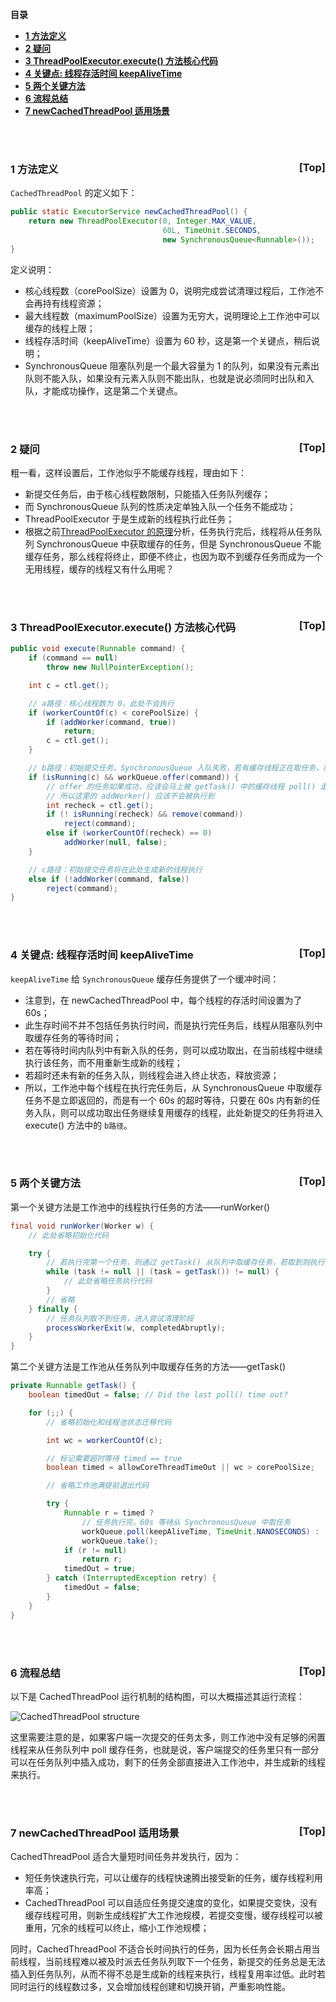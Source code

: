 <a name="index">**目录**</a>

- <a href="#ch1">**1 方法定义**</a>
- <a href="#ch2">**2 疑问**</a>
- <a href="#ch3">**3 ThreadPoolExecutor.execute() 方法核心代码**</a>
- <a href="#ch4">**4 关键点: 线程存活时间 keepAliveTime**</a>
- <a href="#ch5">**5 两个关键方法**</a>
- <a href="#ch6">**6 流程总结**</a>
- <a href="#ch7">**7 newCachedThreadPool 适用场景**</a>

<br>
<br>

### <a name="ch1">1 方法定义</a><a style="float:right;text-decoration:none;" href="#index">[Top]</a>

`CachedThreadPool` 的定义如下：

```java
public static ExecutorService newCachedThreadPool() {
    return new ThreadPoolExecutor(0, Integer.MAX_VALUE,
                                  60L, TimeUnit.SECONDS,
                                  new SynchronousQueue<Runnable>());
}
```

定义说明：

- 核心线程数（corePoolSize）设置为 0，说明完成尝试清理过程后，工作池不会再持有线程资源；
- 最大线程数（maximumPoolSize）设置为无穷大，说明理论上工作池中可以缓存的线程上限；
- 线程存活时间（keepAliveTime）设置为 60 秒，这是第一个关键点，稍后说明；
- SynchronousQueue 阻塞队列是一个最大容量为 1 的队列，如果没有元素出队则不能入队，如果没有元素入队则不能出队，也就是说必须同时出队和入队，才能成功操作，这是第二个关键点。

<br>
<br>

### <a name="ch2">2 疑问</a><a style="float:right;text-decoration:none;" href="#index">[Top]</a>

粗一看，这样设置后，工作池似乎不能缓存线程，理由如下：

- 新提交任务后，由于核心线程数限制，只能插入任务队列缓存；
- 而 SynchronousQueue 队列的性质决定单独入队一个任务不能成功；
- ThreadPoolExecutor 于是生成新的线程执行此任务；
- 根据之前[ThreadPoolExecutor 的原理](https://github.com/huanzhiyazi/articles/issues/5)分析，任务执行完后，线程将从任务队列 SynchronousQueue 中获取缓存的任务，但是 SynchronousQueue 不能缓存任务，那么线程将终止，即便不终止，也因为取不到缓存任务而成为一个无用线程，缓存的线程又有什么用呢？

<br>
<br>

### <a name="ch3">3 ThreadPoolExecutor.execute() 方法核心代码</a><a style="float:right;text-decoration:none;" href="#index">[Top]</a>

```java
public void execute(Runnable command) {
    if (command == null)
        throw new NullPointerException();

    int c = ctl.get();

    // a路径：核心线程数为 0，此处不会执行
    if (workerCountOf(c) < corePoolSize) {
        if (addWorker(command, true))
            return;
        c = ctl.get();
    }

    // b路径：初始提交任务，SynchronousQueue 入队失败，若有缓存线程正在取任务，则入队成功
    if (isRunning(c) && workQueue.offer(command)) { 
        // offer 的任务如果成功，应该会马上被 getTask() 中的缓存线程 poll() 走，
        // 所以这里的 addWorker() 应该不会被执行到
        int recheck = ctl.get();
        if (! isRunning(recheck) && remove(command))
            reject(command);
        else if (workerCountOf(recheck) == 0)
            addWorker(null, false);
    }

    // c路径：初始提交任务将在此处生成新的线程执行
    else if (!addWorker(command, false)) 
        reject(command);
}
```

<br>
<br>

### <a name="ch4">4 关键点: 线程存活时间 keepAliveTime</a><a style="float:right;text-decoration:none;" href="#index">[Top]</a>

`keepAliveTime` 给 `SynchronousQueue` 缓存任务提供了一个缓冲时间：

- 注意到，在 newCachedThreadPool 中，每个线程的存活时间设置为了 60s；
- 此生存时间不并不包括任务执行时间，而是执行完任务后，线程从阻塞队列中取缓存任务的等待时间；
- 若在等待时间内队列中有新入队的任务，则可以成功取出，在当前线程中继续执行该任务，而不用重新生成新的线程；
- 若超时还未有新的任务入队，则线程会进入终止状态，释放资源；
- 所以，工作池中每个线程在执行完任务后，从 SynchronousQueue 中取缓存任务不是立即返回的，而是有一个 60s 的超时等待，只要在 60s 内有新的任务入队，则可以成功取出任务继续复用缓存的线程，此处新提交的任务将进入 execute() 方法中的 `b路径`。

<br>
<br>

### <a name="ch5">5 两个关键方法</a><a style="float:right;text-decoration:none;" href="#index">[Top]</a>

第一个关键方法是工作池中的线程执行任务的方法——runWorker()

```java
final void runWorker(Worker w) {
    // 此处省略初始化代码

    try {
        // 若执行完第一个任务，则通过 getTask() 从队列中取缓存任务，若取到则执行，线程被复用
        while (task != null || (task = getTask()) != null) { 
            // 此处省略任务执行代码
        }
        // 省略
    } finally {
        // 任务队列取不到任务，进入尝试清理阶段
        processWorkerExit(w, completedAbruptly); 
    }
}
```

第二个关键方法是工作池从任务队列中取缓存任务的方法——getTask()

```java
private Runnable getTask() {
    boolean timedOut = false; // Did the last poll() time out?

    for (;;) {
        // 省略初始化和线程池状态迁移代码

        int wc = workerCountOf(c);

        // 标记需要超时等待 timed == true
        boolean timed = allowCoreThreadTimeOut || wc > corePoolSize; 

        // 省略工作池满提前退出代码

        try {
            Runnable r = timed ?
                // 任务执行完，60s 等待从 SynchronousQueue 中取任务
                workQueue.poll(keepAliveTime, TimeUnit.NANOSECONDS) : 
                workQueue.take();
            if (r != null)
                return r;
            timedOut = true;
        } catch (InterruptedException retry) {
            timedOut = false;
        }
    }
}
```

<br>
<br>

### <a name="ch6">6 流程总结</a><a style="float:right;text-decoration:none;" href="#index">[Top]</a>

以下是 CachedThreadPool 运行机制的结构图，可以大概描述其运行流程：

![CachedThreadPool structure](https://raw.githubusercontent.com/huanzhiyazi/articles/master/%E6%8A%80%E6%9C%AF/Java/Executors.newCachedThreadPool%E5%A6%82%E4%BD%95%E5%81%9A%E5%88%B0%E7%BA%BF%E7%A8%8B%E7%BC%93%E5%AD%98%E7%9A%84/images/cached_thread_pool_structure.png "CachedThreadPool structure")

这里需要注意的是，如果客户端一次提交的任务太多，则工作池中没有足够的闲置线程来从任务队列中 poll 缓存任务，也就是说，客户端提交的任务里只有一部分可以在任务队列中插入成功，剩下的任务全部直接进入工作池中，并生成新的线程来执行。

<br>
<br>

### <a name="ch7">7 newCachedThreadPool 适用场景</a><a style="float:right;text-decoration:none;" href="#index">[Top]</a>

CachedThreadPool 适合大量短时间任务并发执行，因为：

- 短任务快速执行完，可以让缓存的线程快速腾出接受新的任务，缓存线程利用率高；
- CachedThreadPool 可以自适应任务提交速度的变化，如果提交变快，没有缓存线程可用，则新生成线程扩大工作池规模，若提交变慢，缓存线程可以被重用，冗余的线程可以终止，缩小工作池规模；

同时，CachedThreadPool 不适合长时间执行的任务，因为长任务会长期占用当前线程，当前线程难以被及时派去任务队列取下一个任务，新提交的任务总是无法插入到任务队列，从而不得不总是生成新的线程来执行，线程复用率过低。此时若同时运行的线程数过多，又会增加线程创建和切换开销，严重影响性能。


























